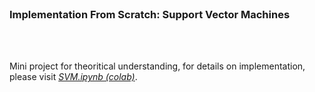 </br>

### Implementation From Scratch: Support Vector Machines
</br>
</br>

Mini project for theoritical understanding, for details on implementation, please visit _[SVM.ipynb (colab)]()_.
</br>
</br>
